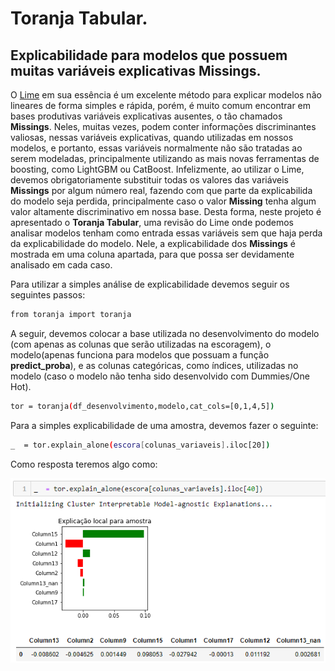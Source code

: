 # Toranja Tabular.
## Explicabilidade para modelos que possuem muitas variáveis explicativas Missings.

O [Lime](https://github.com/marcotcr/lime) em sua essência é um excelente método para explicar modelos não lineares de forma simples e rápida, porém, é muito comum encontrar em bases produtivas variáveis explicativas ausentes, o tão chamados **Missings**. Neles, muitas vezes, podem conter informações discriminantes valiosas, nessas variáveis explicativas, quando utilizadas em nossos modelos, e portanto, essas variáveis normalmente não são tratadas ao serem modeladas, principalmente utilizando as mais novas ferramentas de boosting, como LightGBM ou CatBoost.
Infelizmente, ao utilizar o Lime, devemos obrigatoriamente substituir todas os valores das variáveis **Missings** por algum número real, fazendo com que parte da explicabilida do modelo seja perdida, principalmente caso o valor **Missing** tenha algum valor altamente discriminativo em nossa base. Desta forma, neste projeto é apresentado o **Toranja Tabular**, uma revisão do Lime onde podemos analisar modelos tenham como entrada essas variáveis sem que haja perda da explicabilidade do modelo. Nele, a explicabilidade dos **Missings** é mostrada em uma coluna apartada, para que possa ser devidamente analisado em cada caso.

Para utilizar a simples análise de explicabilidade devemos seguir os seguintes passos:

```sh
from toranja import toranja
```
A seguir, devemos colocar a base utilizada no desenvolvimento do modelo (com apenas as colunas que serão utilizadas na escoragem), o modelo(apenas funciona para modelos que possuam a função **predict_proba**), e as colunas categóricas, como índices, utilizadas no modelo (caso o modelo não tenha sido desenvolvido com Dummies/One Hot).

```sh
tor = toranja(df_desenvolvimento,modelo,cat_cols=[0,1,4,5])
```

Para a simples explicabilidade de uma amostra, devemos fazer o seguinte:

```sh
_  = tor.explain_alone(escora[colunas_variaveis].iloc[20])
```
Como resposta teremos algo como:

![explicabilidade_simples](imagens/explicabilidade_simples.PNG)
